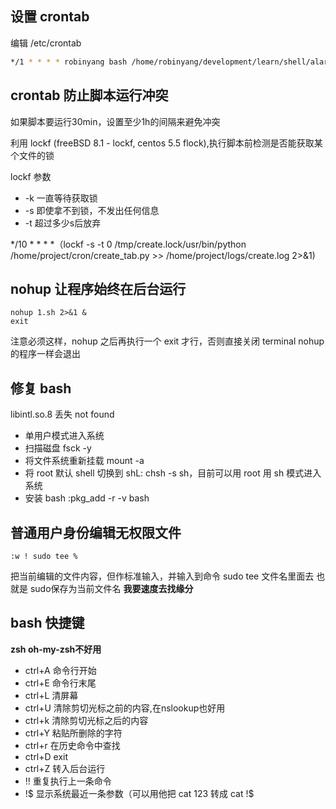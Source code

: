 ## 设置 crontab
编辑 /etc/crontab

```bash
*/1 * * * * robinyang bash /home/robinyang/development/learn/shell/alarm.sh 
```

## crontab 防止脚本运行冲突
如果脚本要运行30min，设置至少1h的间隔来避免冲突

利用 lockf (freeBSD 8.1 - lockf, centos 5.5 flock),执行脚本前检测是否能获取某个文件的锁

lockf 参数
- -k 一直等待获取锁
- -s 即使拿不到锁，不发出任何信息
- -t 超过多少s后放弃

*/10 * * * *（lockf -s -t 0 /tmp/create.lock/usr/bin/python /home/project/cron/create_tab.py >> /home/project/logs/create.log 2>&1)

## nohup 让程序始终在后台运行
```shell
nohup 1.sh 2>&1 &
exit
```
注意必须这样，nohup 之后再执行一个 exit 才行，否则直接关闭 terminal nohup 的程序一样会退出

## 修复 bash
libintl.so.8 丢失 not found

- 单用户模式进入系统
- 扫描磁盘 fsck -y
- 将文件系统重新挂载 mount -a
- 将 root 默认 shell 切换到 shL: chsh -s sh，目前可以用 root 用 sh 模式进入系统
- 安装 bash :pkg_add -r -v bash

## 普通用户身份编辑无权限文件
```shell
:w ! sudo tee %
```
把当前编辑的文件内容，但作标准输入，并输入到命令 sudo tee 文件名里面去
也就是 sudo保存为当前文件名
**我要速度去找缘分**


## bash 快捷键
**zsh oh-my-zsh不好用**
- ctrl+A 命令行开始
- ctrl+E 命令行末尾
- ctrl+L 清屏幕
- ctrl+U 清除剪切光标之前的内容,在nslookup也好用
- ctrl+k 清除剪切光标之后的内容
- ctrl+Y 粘贴所删除的字符
- ctrl+r 在历史命令中查找
- ctrl+D exit
- ctrl+Z 转入后台运行
- !! 重复执行上一条命令
- !$ 显示系统最近一条参数（可以用他把 cat 123 转成 cat !$
